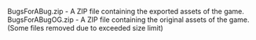 BugsForABug.zip - A ZIP file containing the exported assets of the game. <br />
BugsForABugOG.zip - A ZIP file containing the original assets of the game. (Some files removed due to exceeded size limit)
